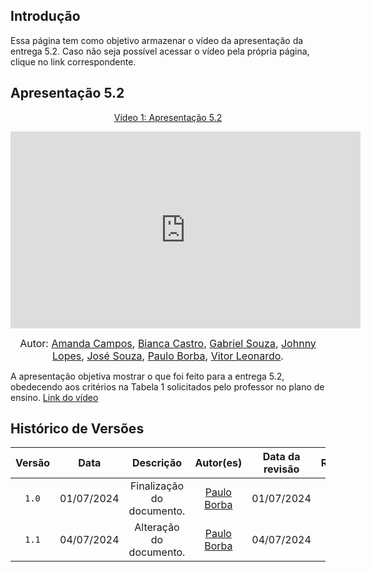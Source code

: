 
## Introdução

Essa página tem como objetivo armazenar o vídeo da apresentação da entrega 5.2. Caso não seja possível acessar o vídeo pela própria página, clique no link correspondente.

## Apresentação 5.2
<div align="center">
<p style="text-align: center"><a href="" target="blanket">Vídeo 1: Apresentação 5.2</a></p>
</div>

<iframe width="560" height="315" src="https://www.youtube.com/embed/gjmPMKMj-oU?si=ANdGvQUhCG6QZLAr" title="YouTube video player" frameborder="0" allow="accelerometer; autoplay; clipboard-write; encrypted-media; gyroscope; picture-in-picture; web-share" referrerpolicy="strict-origin-when-cross-origin" allowfullscreen></iframe>


<font size="3"><p style="text-align: center">Autor: [Amanda Campos](https://github.com/acamposs), [Bianca Castro](https://github.com/BiancaPatrocinio7), [Gabriel Souza](https://github.com/GabrielMS00), [Johnny Lopes](https://github.com/JohnnyLopess), [José Souza](https://github.com/JoseFilipi), [Paulo Borba](https://github.com/paulohborba), [Vitor Leonardo](https://github.com/vitorfleonardo).</p></font>


A apresentação objetiva mostrar o que foi feito para a entrega 5.2, obedecendo aos critérios na Tabela 1 solicitados pelo professor no plano de ensino. [Link do vídeo](https://www.youtube.com/embed/TTnMrcIVM5U?si=0v_8LNB4ZdX_F6U5)

## Histórico de Versões

| Versão | Data | Descrição | Autor(es) | Data da revisão | Revisor(es) |
| :--: | :--: | :--: | :--: | :--: | :--: |
|`1.0` | 01/07/2024 | Finalização do documento. |[Paulo Borba](https://github.com/paulohborba) | 01/07/2024 | [Johnny Lopes](https://github.com/JohnnyLopess) |
|`1.1` | 04/07/2024 | Alteração do documento. |[Paulo Borba](https://github.com/paulohborba) | 04/07/2024 | [Amanda Campos](https://github.com/acamposs)|
